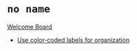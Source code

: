 # `no name`

[Welcome Board](../Welcome_Board/README.md)

- [Use color-coded labels for organization](../Welcome_Board/Intermediate/Use_color-coded_labels_for_organization.md)
